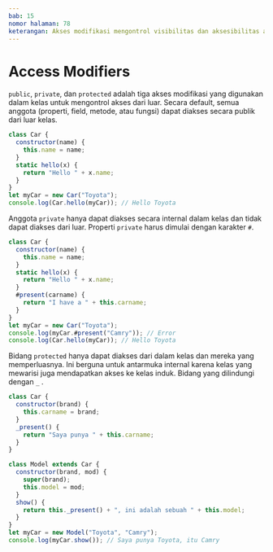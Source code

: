 ```yaml
---
bab: 15
nomor halaman: 78
keterangan: Akses modifikasi mengontrol visibilitas dan aksesibilitas anggota kelas (properti dan metode). `public`, `private`, dan `protected` adalah tiga akses modifikasi yang digunakan dalam kelas untuk mengontrol aksesnya dari luar. Secara default, semua anggota (properti, field, metode, atau fungsi) dapat diakses secara publik dari luar kelas.
---
```


# Access Modifiers

`public`, `private`, dan `protected` adalah tiga akses modifikasi yang digunakan dalam kelas untuk mengontrol akses dari luar. Secara default, semua anggota (properti, field, metode, atau fungsi) dapat diakses secara publik dari luar kelas.

```javascript
class Car {
  constructor(name) {
    this.name = name;
  }
  static hello(x) {
    return "Hello " + x.name;
  }
}
let myCar = new Car("Toyota");
console.log(Car.hello(myCar)); // Hello Toyota
```

Anggota `private` hanya dapat diakses secara internal dalam kelas dan tidak dapat diakses dari luar. Properti `private` harus dimulai dengan karakter `#`.

```javascript
class Car {
  constructor(name) {
    this.name = name;
  }
  static hello(x) {
    return "Hello " + x.name;
  }
  #present(carname) {
    return "I have a " + this.carname;
  }
}
let myCar = new Car("Toyota");
console.log(myCar.#present("Camry")); // Error
console.log(Car.hello(myCar)); // Hello Toyota
```

Bidang `protected` hanya dapat diakses dari dalam kelas dan mereka yang memperluasnya. Ini berguna untuk antarmuka internal karena kelas yang mewarisi juga mendapatkan akses ke kelas induk. Bidang yang dilindungi dengan `_` .

```javascript
class Car {
  constructor(brand) {
    this.carname = brand;
  }
  _present() {
    return "Saya punya " + this.carname;
  }
}

class Model extends Car {
  constructor(brand, mod) {
    super(brand);
    this.model = mod;
  }
  show() {
    return this._present() + ", ini adalah sebuah " + this.model;
  }
}
let myCar = new Model("Toyota", "Camry");
console.log(myCar.show()); // Saya punya Toyota, itu Camry
```
